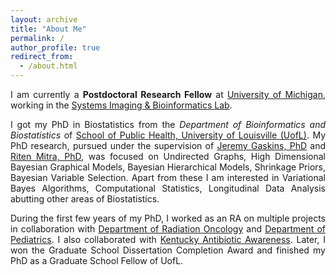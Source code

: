 ```yaml
---
layout: archive
title: "About Me"
permalink: /
author_profile: true
redirect_from: 
  - /about.html
---
```


<span style="text-align: justify"> 

I am currently a **Postdoctoral Research Fellow**  at <span style = "color:blue">[University of Michigan](https://umich.edu/)</span>, working in the <span style ="color:blue">[Systems Imaging & Bioinformatics Lab](https://sibl.lab.medicine.umich.edu/)</span>. 
 
I got my PhD in Biostatistics from the _Department of Bioinformatics and Biostatistics_ of <span style = "color:blue">[School of Public Health, University of Louisville (UofL)](https://louisville.edu/sphis)</span>. My PhD research, pursued under the supervision of <span style ="color:blue">[Jeremy Gaskins, PhD](https://louisville.edu/sphis/directory/jeremy-gaskins-phd)</span> and <span style ="color:blue">[Riten Mitra, PhD](https://louisville.edu/sphis/directory/riten-mitra)</span>, was focused on Undirected Graphs, High Dimensional Bayesian Graphical Models, Bayesian Hierarchical Models, Shrinkage Priors, Bayesian Variable Selection. Apart from these I am interested in Variational Bayes Algorithms, Computational Statistics, Longitudinal Data Analysis abutting other areas of Biostatistics.
  
During the first few years of my PhD, I worked as an RA on multiple projects in collaboration with <span style ="color:blue">[Department of Radiation Oncology](https://louisville.edu/medicine/departments/radiationoncology)</span> and  <span style ="color:blue">[Department of Pediatrics](https://louisville.edu/medicine/departments/pediatrics)</span>. I also collaborated with <span style ="color:blue">[Kentucky Antibiotic Awareness](https://louisville.edu/medicine/departments/pediatrics/research/cahrds/KYAbxAwareness)</span>. Later, I won the Graduate School Dissertation Completion Award and finished my PhD as a Graduate School Fellow of UofL.
